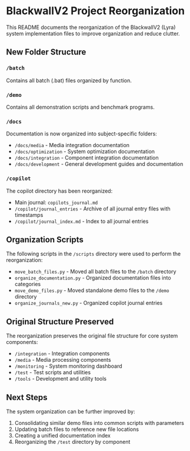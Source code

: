 # BlackwallV2 Project Reorganization

This README documents the reorganization of the BlackwallV2 (Lyra) system implementation files to improve organization and reduce clutter.

## New Folder Structure

### `/batch`
Contains all batch (.bat) files organized by function.

### `/demo`
Contains all demonstration scripts and benchmark programs.

### `/docs`
Documentation is now organized into subject-specific folders:
- `/docs/media` - Media integration documentation
- `/docs/optimization` - System optimization documentation
- `/docs/integration` - Component integration documentation
- `/docs/development` - General development guides and documentation

### `/copilot`
The copilot directory has been reorganized:
- Main journal: `copilots_journal.md`
- `/copilot/journal_entries` - Archive of all journal entry files with timestamps
- `/copilot/journal_index.md` - Index to all journal entries

## Organization Scripts

The following scripts in the `/scripts` directory were used to perform the reorganization:

- `move_batch_files.py` - Moved all batch files to the `/batch` directory
- `organize_documentation.py` - Organized documentation files into categories
- `move_demo_files.py` - Moved standalone demo files to the `/demo` directory
- `organize_journals_new.py` - Organized copilot journal entries

## Original Structure Preserved

The reorganization preserves the original file structure for core system components:

- `/integration` - Integration components
- `/media` - Media processing components
- `/monitoring` - System monitoring dashboard
- `/test` - Test scripts and utilities
- `/tools` - Development and utility tools

## Next Steps

The system organization can be further improved by:

1. Consolidating similar demo files into common scripts with parameters
2. Updating batch files to reference new file locations
3. Creating a unified documentation index
4. Reorganizing the `/test` directory by component
